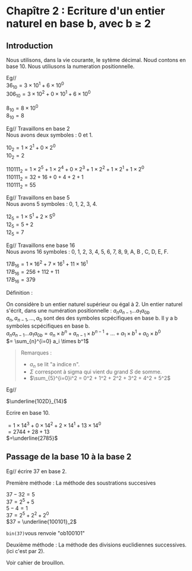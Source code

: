 # Chapître 2 : Ecriture d'un entier naturel en base b, avec b $\geq$ 2

## Introduction

Nous utilisons, dans la vie courante, le sytème décimal. Noud contons en base 10. Nous utiliusons la numeration positionnelle.

Eg//  
$36_{10} = 3 \times 10 ^{1} + 6 \times 10 ^{0}$  
$306_{10} = 3 \times 10 ^{2} + 0 \times 10 ^{1} + 6 \times 10 ^{0}$  

$8_{10} = 8 \times 10 ^{0}$  
$8_{10} = 8$

Eg// Travaillons en base 2  
Nous avons deux symboles : 0 et 1.  

$10_2 = 1 \times 2^1 + 0 \times 2^0$  
$10_2 = 2$

$110111_2 = 1 \times 2^5 + 1 \times 2^4 + 0 \times 2^3 + 1 \times 2^2 + 1 \times 2^1 + 1 \times 2^0$  
$110111_2 =32 +16 + 0 +4 + 2 +1$  
$110111_2 = 55$

Eg// Travaillons en base 5  
Nous avons 5 symboles : 0, 1, 2, 3, 4.

$12_5 = 1 \times 5^1 + 2 \times 5^0$  
$12_5 = 5 + 2$  
$12_5 = 7$

Eg// Travaillons ene base 16  
Nous avons 16 symboles : 0, 1, 2, 3, 4, 5, 6, 7, 8, 9, A, B , C, D, E, F.

$17B_{16} = 1 \times 16^2 + 7 \times 16^1 + 11 \times 16^1$  
$17B_{16} = 256 + 112 + 11$  
$17B_{16} = 379$

Définition :

On considère b un entier naturel supérieur ou égal à 2. Un entier naturel s'écrit, dans une numération positionnelle : ${a_n a_{n-1} ... a_1 a_0}_b$  
$a_n, a_{n-1}, ..., a_0$ sont des des symboles scpécifiques en base b. Il y a b symboles scpécifiques en base b.  
${a_n a_{n-1} ... a_1 a_0}_b = a_n \times b^n + a_{n-1} \times b^{n-1} + ... + a_1 \times b^1 + a_0 \times b^0$  
$= \sum_{n}^{i=0} a_i \times b^1$

>Remarques :  
>- $a_n$ se lit "a indice n".  
>- $\Sigma$ correspont à sigma qui vient du grand *S* de somme.
>- $\sum_{5}^{i=0}i^2 = 0^2 + 1^2 + 2^2 + 3^2 + 4^2 + 5^2$

Eg//

$\underline{102D}_{14}$

Ecrire en base 10.

$= 1 \times 14^3 + 0 \times 14^2 + 2 \times 14^1 + 13 \times 14^0$  
$= 2744 + 28 + 13$  
$=\underline{2785}$

## Passage de la base 10 à la base 2

Eg// écrire 37 en base 2.

Première méthode : La méthode des soustrations succesives

$37 - 32 = 5$  
$37 = 2^5 +5$  
$5-4 = 1$  
$37 = 2^5 + 2^2 + 2^0$  
$37 = \underline{100101}_2$  


`bin(37)`vous renvoie "ob100101"

Deuxième méthode : La méthode des divisions euclidiennes successives. (ici c'est par 2).

Voir cahier de brouillon.